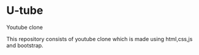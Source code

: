 # U-tube
Youtube clone

This repository consists of youtube clone which is made using html,css,js and bootstrap.
